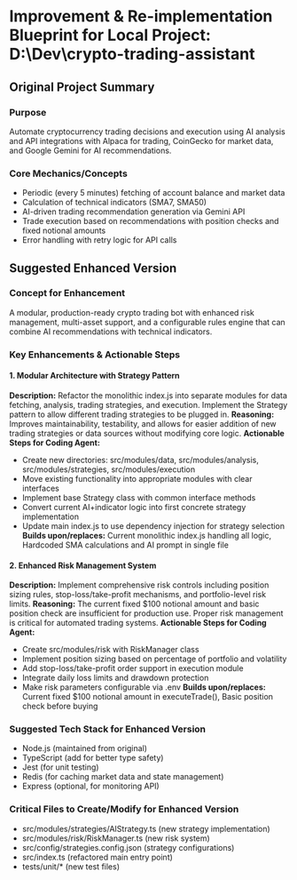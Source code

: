 # Improvement & Re-implementation Blueprint for Local Project: D:\Dev\crypto-trading-assistant

## Original Project Summary
### Purpose
Automate cryptocurrency trading decisions and execution using AI analysis and API integrations with Alpaca for trading, CoinGecko for market data, and Google Gemini for AI recommendations.

### Core Mechanics/Concepts
- Periodic (every 5 minutes) fetching of account balance and market data
- Calculation of technical indicators (SMA7, SMA50)
- AI-driven trading recommendation generation via Gemini API
- Trade execution based on recommendations with position checks and fixed notional amounts
- Error handling with retry logic for API calls

## Suggested Enhanced Version
### Concept for Enhancement
A modular, production-ready crypto trading bot with enhanced risk management, multi-asset support, and a configurable rules engine that can combine AI recommendations with technical indicators.

### Key Enhancements & Actionable Steps
#### 1. Modular Architecture with Strategy Pattern
**Description:** Refactor the monolithic index.js into separate modules for data fetching, analysis, trading strategies, and execution. Implement the Strategy pattern to allow different trading strategies to be plugged in.
**Reasoning:** Improves maintainability, testability, and allows for easier addition of new trading strategies or data sources without modifying core logic.
**Actionable Steps for Coding Agent:**
  - Create new directories: src/modules/data, src/modules/analysis, src/modules/strategies, src/modules/execution
  - Move existing functionality into appropriate modules with clear interfaces
  - Implement base Strategy class with common interface methods
  - Convert current AI+indicator logic into first concrete strategy implementation
  - Update main index.js to use dependency injection for strategy selection
**Builds upon/replaces:** Current monolithic index.js handling all logic, Hardcoded SMA calculations and AI prompt in single file

#### 2. Enhanced Risk Management System
**Description:** Implement comprehensive risk controls including position sizing rules, stop-loss/take-profit mechanisms, and portfolio-level risk limits.
**Reasoning:** The current fixed $100 notional amount and basic position check are insufficient for production use. Proper risk management is critical for automated trading systems.
**Actionable Steps for Coding Agent:**
  - Create src/modules/risk with RiskManager class
  - Implement position sizing based on percentage of portfolio and volatility
  - Add stop-loss/take-profit order support in execution module
  - Integrate daily loss limits and drawdown protection
  - Make risk parameters configurable via .env
**Builds upon/replaces:** Current fixed $100 notional amount in executeTrade(), Basic position check before buying

### Suggested Tech Stack for Enhanced Version
- Node.js (maintained from original)
- TypeScript (add for better type safety)
- Jest (for unit testing)
- Redis (for caching market data and state management)
- Express (optional, for monitoring API)

### Critical Files to Create/Modify for Enhanced Version
- src/modules/strategies/AIStrategy.ts (new strategy implementation)
- src/modules/risk/RiskManager.ts (new risk system)
- src/config/strategies.config.json (strategy configurations)
- src/index.ts (refactored main entry point)
- tests/unit/* (new test files)

